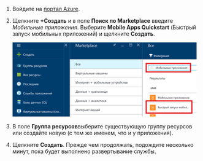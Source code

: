 1. Войдите на [портал Azure].
2. Щелкните **+Создать** и в поле **Поиск по Marketplace** введите *Мобильные приложения*. Выберите **Mobile Apps Quickstart** (Быстрый запуск мобильных приложений) и щелкните **Создать**.
   
    ![Портал Azure с выделенным пунктом "Mobile Apps Quickstart" (Быстрый запуск мобильных приложений)](./media/app-service-mobile-dotnet-backend-create-new-service/search-mobile-apps-quickstart.png)
3. В поле **Группа ресурсов**выберите существующую группу ресурсов или создайте новую (с тем же именем, что и у приложения). 
4. Щелкните **Создать**. Прежде чем продолжать, подождите несколько минут, пока будет выполнено развертывание службы.

<!-- URLs. -->
[портал Azure]: https://portal.azure.com/
